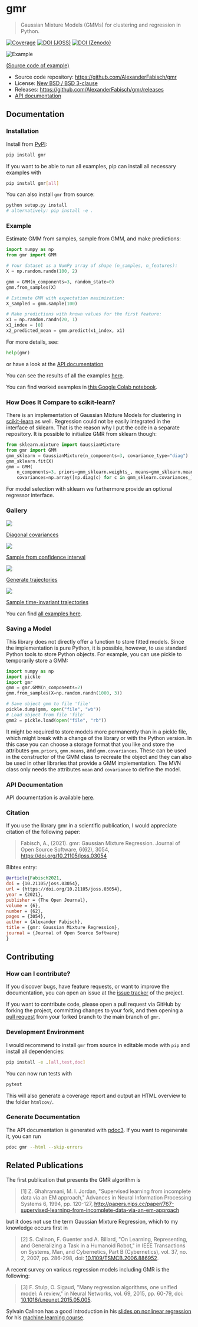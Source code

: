 # gmr

> Gaussian Mixture Models (GMMs) for clustering and regression in Python.

[![Coverage](https://codecov.io/gh/AlexanderFabisch/gmr/branch/master/graph/badge.svg?token=R7hSIxb8M2)](https://codecov.io/gh/AlexanderFabisch/gmr)
[![DOI (JOSS)](https://joss.theoj.org/papers/10.21105/joss.03054/status.svg)](https://doi.org/10.21105/joss.03054)
[![DOI (Zenodo)](https://zenodo.org/badge/17119390.svg)](https://zenodo.org/badge/latestdoi/17119390)

![Example](https://raw.githubusercontent.com/AlexanderFabisch/gmr/master/gmr.png)

[(Source code of example)](https://github.com/AlexanderFabisch/gmr/blob/master/examples/plot_regression.py)

* Source code repository: https://github.com/AlexanderFabisch/gmr
* License: [New BSD / BSD 3-clause](https://github.com/AlexanderFabisch/gmr/blob/master/LICENSE)
* Releases: https://github.com/AlexanderFabisch/gmr/releases
* [API documentation](https://alexanderfabisch.github.io/gmr/)

## Documentation

### Installation

Install from [PyPI](https://pypi.python.org/pypi):

```bash
pip install gmr
```

If you want to be able to run all examples, pip can install all necessary
examples with

```bash
pip install gmr[all]
```

You can also install `gmr` from source:

```bash
python setup.py install
# alternatively: pip install -e .
```

### Example

Estimate GMM from samples, sample from GMM, and make predictions:

```python
import numpy as np
from gmr import GMM

# Your dataset as a NumPy array of shape (n_samples, n_features):
X = np.random.randn(100, 2)

gmm = GMM(n_components=3, random_state=0)
gmm.from_samples(X)

# Estimate GMM with expectation maximization:
X_sampled = gmm.sample(100)

# Make predictions with known values for the first feature:
x1 = np.random.randn(20, 1)
x1_index = [0]
x2_predicted_mean = gmm.predict(x1_index, x1)
```

For more details, see:

```python
help(gmr)
```

or have a look at the
[API documentation](https://alexanderfabisch.github.io/gmr/)

You can see the results of all the examples [here](https://github.com/AlexanderFabisch/gmr/tree/master/examples/examples-with-gmr.ipynb>).

You can find worked examples in [this Google Colab notebook](https://colab.research.google.com/drive/1fJK7z8Jhn04O6NxuPZMdLCsXT5HjvnyD?usp=sharing).

### How Does It Compare to scikit-learn?

There is an implementation of Gaussian Mixture Models for clustering in
[scikit-learn](https://scikit-learn.org/stable/modules/classes.html#module-sklearn.mixture>)
as well. Regression could not be easily integrated in the interface of
sklearn. That is the reason why I put the code in a separate repository.
It is possible to initialize GMR from sklearn though:

```python
from sklearn.mixture import GaussianMixture
from gmr import GMM
gmm_sklearn = GaussianMixture(n_components=3, covariance_type="diag")
gmm_sklearn.fit(X)
gmm = GMM(
    n_components=3, priors=gmm_sklearn.weights_, means=gmm_sklearn.means_,
    covariances=np.array([np.diag(c) for c in gmm_sklearn.covariances_]))
```

For model selection with sklearn we furthermore provide an optional
regressor interface.


### Gallery

![](https://raw.githubusercontent.com/AlexanderFabisch/gmr/master/doc/sklearn_initialization.png)

[Diagonal covariances](https://github.com/AlexanderFabisch/gmr/blob/master/examples/plot_iris_from_sklearn.py)

![](https://raw.githubusercontent.com/AlexanderFabisch/gmr/master/doc/confidence_sampling.png)

[Sample from confidence interval](https://github.com/AlexanderFabisch/gmr/blob/master/examples/plot_sample_mvn_confidence_interval.py)

![](https://raw.githubusercontent.com/AlexanderFabisch/gmr/master/doc/trajectories.png)

[Generate trajectories](https://github.com/AlexanderFabisch/gmr/blob/master/examples/plot_trajectories.py)

![](https://raw.githubusercontent.com/AlexanderFabisch/gmr/master/doc/time_invariant_trajectories.png)

[Sample time-invariant trajectories](https://github.com/AlexanderFabisch/gmr/blob/master/examples/plot_time_invariant_trajectories.py)

You can find [all examples here](https://github.com/AlexanderFabisch/gmr/tree/master/examples).


### Saving a Model

This library does not directly offer a function to store fitted models. Since
the implementation is pure Python, it is possible, however, to use standard
Python tools to store Python objects. For example, you can use pickle to
temporarily store a GMM:

```python
import numpy as np
import pickle
import gmr
gmm = gmr.GMM(n_components=2)
gmm.from_samples(X=np.random.randn(1000, 3))

# Save object gmm to file 'file'
pickle.dump(gmm, open("file", "wb"))
# Load object from file 'file'
gmm2 = pickle.load(open("file", "rb"))
```

It might be required to store models more permanently than in a pickle file,
which might break with a change of the library or with the Python version.
In this case you can choose a storage format that you like and store the
attributes `gmm.priors`, `gmm.means`, and `gmm.covariances`. These can be
used in the constructor of the GMM class to recreate the object and they can
also be used in other libraries that provide a GMM implementation. The
MVN class only needs the attributes `mean` and `covariance` to define the
model.


### API Documentation

API documentation is available [here](https://alexanderfabisch.github.io/gmr/).


### Citation

If you use the library gmr in a scientific publication, I would appreciate
citation of the following paper:

> Fabisch, A., (2021). gmr: Gaussian Mixture Regression. Journal of Open Source
> Software, 6(62), 3054, https://doi.org/10.21105/joss.03054

Bibtex entry:

```bibtex
@article{Fabisch2021,
doi = {10.21105/joss.03054},
url = {https://doi.org/10.21105/joss.03054},
year = {2021},
publisher = {The Open Journal},
volume = {6},
number = {62},
pages = {3054},
author = {Alexander Fabisch},
title = {gmr: Gaussian Mixture Regression},
journal = {Journal of Open Source Software}
}
```


## Contributing

### How can I contribute?

If you discover bugs, have feature requests, or want to improve the
documentation, you can open an issue at the
[issue tracker](https://github.com/AlexanderFabisch/gmr/issues)
of the project.

If you want to contribute code, please open a pull request via
GitHub by forking the project, committing changes to your fork,
and then opening a
[pull request](https://github.com/AlexanderFabisch/gmr/pulls)
from your forked branch to the main branch of `gmr`.


### Development Environment

I would recommend to install `gmr` from source in editable mode with `pip` and
install all dependencies:

```bash
pip install -e .[all,test,doc]
```

You can now run tests with

```bash
pytest
```

This will also generate a coverage report and output an HTML overview to
the folder `htmlcov/`.

### Generate Documentation

The API documentation is generated with
[pdoc3](https://pdoc3.github.io/pdoc/). If you want to regenerate it,
you can run

```bash
pdoc gmr --html --skip-errors
```


## Related Publications

The first publication that presents the GMR algorithm is

> [1] Z. Ghahramani, M. I. Jordan, "Supervised learning from incomplete data via an EM approach," Advances in Neural Information Processing Systems 6, 1994, pp. 120-127, http://papers.nips.cc/paper/767-supervised-learning-from-incomplete-data-via-an-em-approach

but it does not use the term Gaussian Mixture Regression, which to my knowledge occurs first in

> [2] S. Calinon, F. Guenter and A. Billard, "On Learning, Representing, and Generalizing a Task in a Humanoid Robot," in IEEE Transactions on Systems, Man, and Cybernetics, Part B (Cybernetics), vol. 37, no. 2, 2007, pp. 286-298, doi: [10.1109/TSMCB.2006.886952](https://doi.org/10.1109/TSMCB.2006.886952).

A recent survey on various regression models including GMR is the following:

> [3] F. Stulp, O. Sigaud, "Many regression algorithms, one unified model: A review," in Neural Networks, vol. 69, 2015, pp. 60-79, doi: [10.1016/j.neunet.2015.05.005](https://doi.org/10.1016/j.neunet.2015.05.005).

Sylvain Calinon has a good introduction in his [slides on nonlinear regression](https://calinon.ch/misc/EE613/EE613-nonlinearRegression.pdf) for his [machine learning course](http://calinon.ch/teaching_EPFL.htm).
